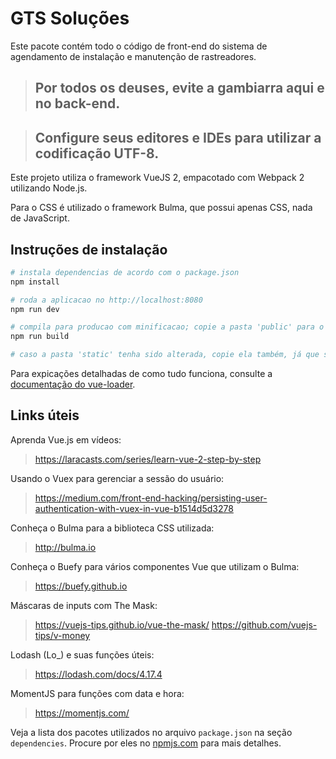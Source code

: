 # GTS Soluções

Este pacote contém todo o código de front-end do sistema de agendamento de instalação e manutenção de rastreadores.

> ## Por todos os deuses, evite a gambiarra aqui e no back-end.

> ## Configure seus editores e IDEs para utilizar a codificação UTF-8.

Este projeto utiliza o framework VueJS 2, empacotado com Webpack 2 utilizando Node.js.

Para o CSS &eacute; utilizado o framework Bulma, que possui apenas CSS, nada de JavaScript.

## Instru&ccedil;&otilde;es de instala&ccedil;&atilde;o

```bash
# instala dependencias de acordo com o package.json
npm install

# roda a aplicacao no http://localhost:8080
npm run dev

# compila para producao com minificacao; copie a pasta 'public' para o servidor de producao e copie o conteúdo da index.html para a index.php.
npm run build

# caso a pasta 'static' tenha sido alterada, copie ela também, já que seus arquivos são estáticos, ou seja, o desenvolvedor coloca os arquinos lá.
```

Para expica&ccedil;&otilde;es detalhadas de como tudo funciona, consulte a [documenta&ccedil;&atilde;o do vue-loader](http://vuejs.github.io/vue-loader).

## Links &uacute;teis

Aprenda Vue.js em vídeos:
> https://laracasts.com/series/learn-vue-2-step-by-step

Usando o Vuex para gerenciar a sessão do usuário:
> https://medium.com/front-end-hacking/persisting-user-authentication-with-vuex-in-vue-b1514d5d3278

Conheça o Bulma para a biblioteca CSS utilizada:
> http://bulma.io

Conheça o Buefy para vários componentes Vue que utilizam o Bulma:
> https://buefy.github.io

Máscaras de inputs com The Mask:
> https://vuejs-tips.github.io/vue-the-mask/
> https://github.com/vuejs-tips/v-money

Lodash (Lo_) e suas funções úteis: 
> https://lodash.com/docs/4.17.4

MomentJS para funções com data e hora:
> https://momentjs.com/

Veja a lista dos pacotes utilizados no arquivo `package.json` na seção `dependencies`. Procure por eles no [npmjs.com](https://www.npmjs.com/) para mais detalhes.


